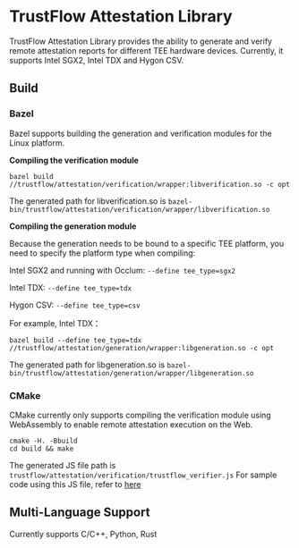# TrustFlow Attestation Library

TrustFlow Attestation Library provides the ability to generate and verify remote attestation reports for different TEE hardware devices. Currently, it supports Intel SGX2, Intel TDX and Hygon CSV.

## Build

### Bazel
Bazel supports building the generation and verification modules for the Linux platform.

**Compiling the verification module**
```
bazel build //trustflow/attestation/verification/wrapper:libverification.so -c opt
```
The generated path for libverification.so is `bazel-bin/trustflow/attestation/verification/wrapper/libverification.so`

**Compiling the generation module**

Because the generation needs to be bound to a specific TEE platform, you need to specify the platform type when compiling:

Intel SGX2 and running with Occlum: `--define tee_type=sgx2`

Intel TDX: `--define tee_type=tdx`

Hygon CSV: `--define tee_type=csv`

For example, Intel TDX：
```
bazel build --define tee_type=tdx //trustflow/attestation/generation/wrapper:libgeneration.so -c opt
```
The generated path for libgeneration.so is `bazel-bin/trustflow/attestation/generation/wrapper/libgeneration.so`

### CMake
CMake currently only supports compiling the verification module using WebAssembly to enable remote attestation execution on the Web.
```
cmake -H. -Bbuild
cd build && make
```
The generated JS file path is `trustflow/attestation/verification/trustflow_verifier.js`
For sample code using this JS file, refer to [here](sample/verification/wasm/sample_react_app/README.md)

## Multi-Language Support

Currently supports C/C++, Python, Rust